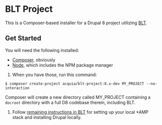 # BLT Project

This is a Composer-based installer for a Drupal 8 project utilizing [BLT](https://github.com/acquia/blt).

## Get Started
You will need the following installed:

* [Composer](https://getcomposer.org), obviously
* [Node](https://nodejs.org), which includes the NPM package manager

1. When you have those, run this command:
  ```
  $ composer create-project acquia/blt-project:8.x-dev MY_PROJECT --no-interaction
  ```
  Composer will create a new directory called MY_PROJECT containing a ```docroot``` directory with a full D8 codebase therein, including BLT.
1. Follow [remaining instructions in BLT](https://github.com/acquia/blt/blob/8.x/INSTALL.md#set-up-your-amp-stack) for setting up your local \*AMP stack and installing Drupal locally.
